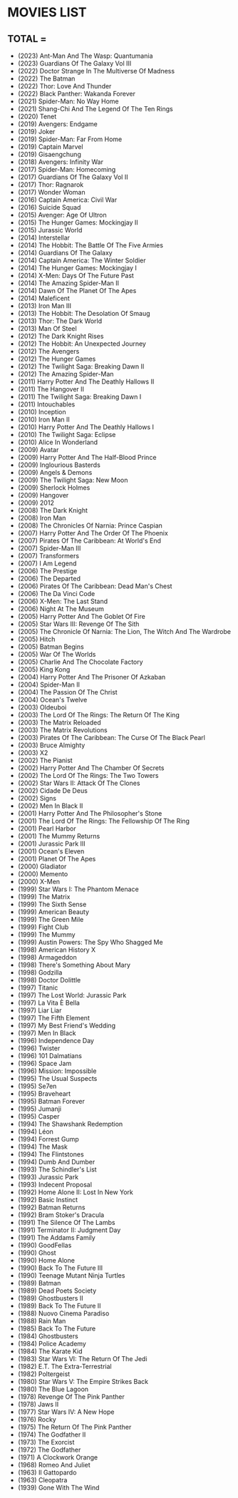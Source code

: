 # MOVIES LIST

## TOTAL = 

- (2023) Ant-Man And The Wasp: Quantumania
- (2023) Guardians Of The Galaxy Vol III
- (2022) Doctor Strange In The Multiverse Of Madness 
- (2022) The Batman
- (2022) Thor: Love And Thunder
- (2022) Black Panther: Wakanda Forever
- (2021) Spider-Man: No Way Home
- (2021) Shang-Chi And The Legend Of The Ten Rings
- (2020) Tenet
- (2019) Avengers: Endgame
- (2019) Joker
- (2019) Spider-Man: Far From Home
- (2019) Captain Marvel
- (2019) Gisaengchung
- (2018) Avengers: Infinity War
- (2017) Spider-Man: Homecoming
- (2017) Guardians Of The Galaxy Vol II
- (2017) Thor: Ragnarok
- (2017) Wonder Woman
- (2016) Captain America: Civil War
- (2016) Suicide Squad
- (2015) Avenger: Age Of Ultron
- (2015) The Hunger Games: Mockingjay II
- (2015) Jurassic World
- (2014) Interstellar
- (2014) The Hobbit: The Battle Of The Five Armies
- (2014) Guardians Of The Galaxy 
- (2014) Captain America: The Winter Soldier
- (2014) The Hunger Games: Mockingjay I
- (2014) X-Men: Days Of The Future Past
- (2014) The Amazing Spider-Man II
- (2014) Dawn Of The Planet Of The Apes
- (2014) Maleficent
- (2013) Iron Man III
- (2013) The Hobbit: The Desolation Of Smaug
- (2013) Thor: The Dark World
- (2013) Man Of Steel
- (2012) The Dark Knight Rises
- (2012) The Hobbit: An Unexpected Journey
- (2012) The Avengers
- (2012) The Hunger Games
- (2012) The Twilight Saga: Breaking Dawn II
- (2012) The Amazing Spider-Man
- (2011) Harry Potter And The Deathly Hallows II
- (2011) The Hangover II
- (2011) The Twilight Saga: Breaking Dawn I
- (2011) Intouchables
- (2010) Inception
- (2010) Iron Man II
- (2010) Harry Potter And The Deathly Hallows I
- (2010) The Twilight Saga: Eclipse
- (2010) Alice In Wonderland
- (2009) Avatar
- (2009) Harry Potter And The Half-Blood Prince
- (2009) Inglourious Basterds
- (2009) Angels & Demons
- (2009) The Twilight Saga: New Moon
- (2009) Sherlock Holmes
- (2009) Hangover
- (2009) 2012
- (2008) The Dark Knight
- (2008) Iron Man
- (2008) The Chronicles Of Narnia: Prince Caspian
- (2007) Harry Potter And The Order Of The Phoenix
- (2007) Pirates Of The Caribbean: At World's End
- (2007) Spider-Man III
- (2007) Transformers
- (2007) I Am Legend
- (2006) The Prestige
- (2006) The Departed
- (2006) Pirates Of The Caribbean: Dead Man's Chest
- (2006) The Da Vinci Code
- (2006) X-Men: The Last Stand
- (2006) Night At The Museum
- (2005) Harry Potter And The Goblet Of Fire
- (2005) Star Wars III: Revenge Of The Sith
- (2005) The Chronicle Of Narnia: The Lion, The Witch And The Wardrobe
- (2005) Hitch
- (2005) Batman Begins
- (2005) War Of The Worlds
- (2005) Charlie And The Chocolate Factory
- (2005) King Kong
- (2004) Harry Potter And The Prisoner Of Azkaban
- (2004) Spider-Man II
- (2004) The Passion Of The Christ
- (2004) Ocean's Twelve
- (2003) Oldeuboi
- (2003) The Lord Of The Rings: The Return Of The King
- (2003) The Matrix Reloaded
- (2003) The Matrix Revolutions
- (2003) Pirates Of The Caribbean: The Curse Of The Black Pearl
- (2003) Bruce Almighty
- (2003) X2
- (2002) The Pianist
- (2002) Harry Potter And The Chamber Of Secrets
- (2002) The Lord Of The Rings: The Two Towers
- (2002) Star Wars II: Attack Of The Clones
- (2002) Cidade De Deus
- (2002) Signs
- (2002) Men In Black II
- (2001) Harry Potter And The Philosopher's Stone
- (2001) The Lord Of The Rings: The Fellowship Of The Ring
- (2001) Pearl Harbor
- (2001) The Mummy Returns
- (2001) Jurassic Park III
- (2001) Ocean's Eleven
- (2001) Planet Of The Apes
- (2000) Gladiator
- (2000) Memento
- (2000) X-Men
- (1999) Star Wars I: The Phantom Menace
- (1999) The Matrix
- (1999) The Sixth Sense
- (1999) American Beauty
- (1999) The Green Mile
- (1999) Fight Club
- (1999) The Mummy
- (1999) Austin Powers: The Spy Who Shagged Me
- (1998) American History X
- (1998) Armageddon
- (1998) There's Something About Mary
- (1998) Godzilla
- (1998) Doctor Dolittle
- (1997) Titanic
- (1997) The Lost World: Jurassic Park
- (1997) La Vita È Bella
- (1997) Liar Liar
- (1997) The Fifth Element
- (1997) My Best Friend's Wedding
- (1997) Men In Black
- (1996) Independence Day
- (1996) Twister
- (1996) 101 Dalmatians
- (1996) Space Jam
- (1996) Mission: Impossible
- (1995) The Usual Suspects
- (1995) Se7en
- (1995) Braveheart
- (1995) Batman Forever
- (1995) Jumanji
- (1995) Casper
- (1994) The Shawshank Redemption
- (1994) Léon
- (1994) Forrest Gump
- (1994) The Mask
- (1994) The Flintstones
- (1994) Dumb And Dumber
- (1993) The Schindler's List
- (1993) Jurassic Park
- (1993) Indecent Proposal
- (1992) Home Alone II: Lost In New York
- (1992) Basic Instinct
- (1992) Batman Returns
- (1992) Bram Stoker's Dracula
- (1991) The Silence Of The Lambs
- (1991) Terminator II: Judgment Day
- (1991) The Addams Family
- (1990) GoodFellas
- (1990) Ghost
- (1990) Home Alone
- (1990) Back To The Future III
- (1990) Teenage Mutant Ninja Turtles
- (1989) Batman
- (1989) Dead Poets Society
- (1989) Ghostbusters II
- (1989) Back To The Future II
- (1988) Nuovo Cinema Paradiso
- (1988) Rain Man
- (1985) Back To The Future
- (1984) Ghostbusters
- (1984) Police Academy
- (1984) The Karate Kid
- (1983) Star Wars VI: The Return Of The Jedi
- (1982) E.T. The Extra-Terrestrial
- (1982) Poltergeist
- (1980) Star Wars V: The Empire Strikes Back
- (1980) The Blue Lagoon
- (1978) Revenge Of The Pink Panther
- (1978) Jaws II
- (1977) Star Wars IV: A New Hope
- (1976) Rocky
- (1975) The Return Of The Pink Panther
- (1974) The Godfather II
- (1973) The Exorcist
- (1972) The Godfather
- (1971) A Clockwork Orange
- (1968) Romeo And Juliet
- (1963) Il Gattopardo
- (1963) Cleopatra
- (1939) Gone With The Wind